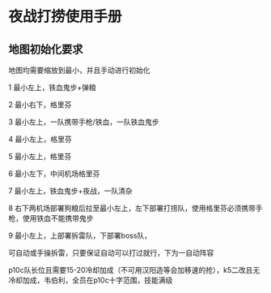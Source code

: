 <!-- markdownlint-disable MD033 MD041 -->

# 夜战打捞使用手册

## 地图初始化要求

地图均需要缩放到最小，并且手动进行初始化

1  最小左上，铁血鬼步+弹粮

2  最小右下，格里芬

3  最小左上，一队携带手枪/铁血，一队铁血鬼步

4  最小左上，格里芬

5  最小左上，格里芬

6  最小左下，中间机场格里芬

7  最小左上，铁血鬼步+夜战，一队清杂

8  右下两机场部署狗粮后拉至最小左上，左下部署打捞队，使用格里芬必须携带手枪，使用铁血不能携带鬼步

9  最小左上，上部署拆雷队，下部署boss队，

   可自动或手操拆雷，只要保证自动可以打过就行，下为一自动阵容

   p10c队长位且需要15-20冷却加成（不可用汉阳造等会加移速的抢），k5二改且无冷却加成，韦伯利，全员在p10c十字范围，技能满级

